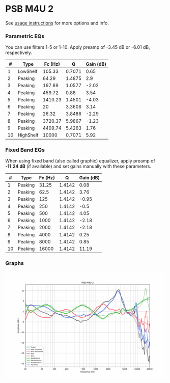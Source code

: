 # PSB M4U 2
See [usage instructions](https://github.com/jaakkopasanen/AutoEq#usage) for more options and info.

### Parametric EQs
You can use filters 1-5 or 1-10. Apply preamp of -3.45 dB or -6.01 dB, respectively.

|   # | Type      |   Fc (Hz) |      Q |   Gain (dB) |
|-----|-----------|-----------|--------|-------------|
|   1 | LowShelf  |    105.33 | 0.7071 |        0.65 |
|   2 | Peaking   |     64.29 | 1.4875 |        2.9  |
|   3 | Peaking   |    197.89 | 1.0577 |       -2.02 |
|   4 | Peaking   |    459.72 | 0.88   |        3.54 |
|   5 | Peaking   |   1410.23 | 1.4501 |       -4.03 |
|   6 | Peaking   |     20    | 3.3606 |        3.14 |
|   7 | Peaking   |     26.32 | 3.8486 |       -2.29 |
|   8 | Peaking   |   3720.37 | 5.9867 |       -1.23 |
|   9 | Peaking   |   4409.74 | 5.4263 |        1.76 |
|  10 | HighShelf |  10000    | 0.7071 |        5.92 |

### Fixed Band EQs
When using fixed band (also called graphic) equalizer, apply preamp of **-11.24 dB** (if available) and set gains manually with these parameters.

|   # | Type    |   Fc (Hz) |      Q |   Gain (dB) |
|-----|---------|-----------|--------|-------------|
|   1 | Peaking |     31.25 | 1.4142 |        0.08 |
|   2 | Peaking |     62.5  | 1.4142 |        3.76 |
|   3 | Peaking |    125    | 1.4142 |       -0.95 |
|   4 | Peaking |    250    | 1.4142 |       -0.5  |
|   5 | Peaking |    500    | 1.4142 |        4.05 |
|   6 | Peaking |   1000    | 1.4142 |       -2.18 |
|   7 | Peaking |   2000    | 1.4142 |       -2.18 |
|   8 | Peaking |   4000    | 1.4142 |        0.25 |
|   9 | Peaking |   8000    | 1.4142 |        0.85 |
|  10 | Peaking |  16000    | 1.4142 |       11.19 |

### Graphs
![](./PSB%20M4U%202.png)
